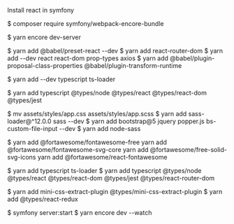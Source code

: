 Install react in symfony

$ composer require symfony/webpack-encore-bundle

$ yarn encore dev-server

$ yarn add @babel/preset-react --dev
$ yarn add react-router-dom
$ yarn add --dev react react-dom prop-types axios
$ yarn add @babel/plugin-proposal-class-properties @babel/plugin-transform-runtime

$ yarn add --dev typescript ts-loader

$ yarn add typescript @types/node @types/react @types/react-dom @types/jest

$  mv assets/styles/app.css assets/styles/app.scss
$  yarn add sass-loader@^12.0.0 sass --dev
$ yarn add bootstrap@5 jquery popper.js bs-custom-file-input --dev
$ yarn add node-sass


$ yarn add @fortawesome/fontawesome-free
  yarn add @fortawesome/fontawesome-svg-core
  yarn add @fortawesome/free-solid-svg-icons
  yarn add @fortawesome/react-fontawesome

$ yarn add typescript ts-loader
$  yarn add typescript @types/node @types/react @types/react-dom @types/jest @types/react-router-dom

$ yarn add mini-css-extract-plugin @types/mini-css-extract-plugin
$ yarn add @types/react-redux

$ symfony server:start
$ yarn encore dev --watch

